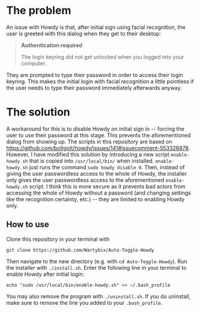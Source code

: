 # The problem
An issue with Howdy is that, after initial sign using facial recognition, the user is greeted with this dialog when they get to their desktop:
> **Authentication required**
>
> The login keyring did not get unlocked when you logged into your computer.

They are prompted to type their password in order to access their login keyring. This makes the initial login with facial recognition a little pointless if the user needs to type their password immediately afterwards anyway.

# The solution
A workaround for this is to disable Howdy on initial sign in -- forcing the user to use their password at this stage.
This prevents the aforementioned dialog from showing up.
The scripts in this repository are based on https://github.com/boltgolt/howdy/issues/141#issuecomment-553326878.
However, I have modified this solution by introducing a new script `enable-howdy.sh` that is copied into `/usr/local/bin/` when installed.
`enable-howdy.sh` just runs the command `sudo howdy disable 0`.
Then, instead of giving the user passwordless access to the whole of Howdy, the installer only gives the user passwordless access to the aforementioned `enable-howdy.sh` script.
I think this is more secure as it prevents bad actors from accessing the whole of Howdy without a password (and changing settings like the recognition certainty, etc.) -- they are limited to enabling Howdy only.

## How to use
Clone this repository in your terminal with 
```
git clone https://github.com/Wartybix/Auto-Toggle-Howdy
```
Then navigate to the new directory (e.g. with `cd Auto-Toggle-Howdy`).
Run the installer with `./install.sh`.
Enter the following line in your terminal to enable Howdy after initial login:
```
echo "sudo /usr/local/bin/enable-howdy.sh" >> ~/.bash_profile
```
You may also remove the program with `./uninstall.sh`.
If you do uninstall, make sure to remove the line you added to your `.bash_profile`.
